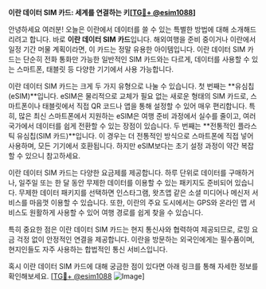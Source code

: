 **이란 데이터 SIM 카드: 세계를 연결하는 키[[TG💪+ @esim1088](https://t.me/s/esim1088)]**

안녕하세요 여러분! 오늘은 이란에서 데이터를 쓸 수 있는 특별한 방법에 대해 소개해드리려고 합니다. 바로 **이란 데이터 SIM 카드**입니다. 해외여행을 준비 중이거나 이란에서 일정 기간 머물 계획이라면, 이 카드는 정말 유용한 아이템입니다. 이란 데이터 SIM 카드는 단순히 전화 통화만 가능한 일반적인 SIM 카드와는 다르게, 데이터를 사용할 수 있는 스마트폰, 태블릿 등 다양한 기기에서 사용 가능합니다.

이란 데이터 SIM 카드는 크게 두 가지 유형으로 나눌 수 있습니다. 첫 번째는 **유심칩(eSIM)**입니다. eSIM은 물리적으로 교체가 필요 없는 새로운 형태의 SIM 카드로, 스마트폰이나 태블릿에서 직접 QR 코드나 앱을 통해 설정할 수 있어 매우 편리합니다. 특히, 많은 최신 스마트폰에서 지원하는 eSIM은 여행 준비 과정에서 실수를 줄이고, 여러 국가에서 데이터를 쉽게 전환할 수 있는 장점이 있습니다. 두 번째는 **전통적인 플라스틱 유심칩(SIM 카드)**입니다. 이 경우는 더 전통적인 방식으로 스마트폰에 직접 넣어 사용하며, 모든 기기에서 호환됩니다. 하지만 eSIM보다는 초기 설정 과정이 약간 복잡할 수 있으니 참고하세요.

이란 데이터 SIM 카드는 다양한 요금제를 제공합니다. 하루 단위로 데이터를 구매하거나, 일주일 또는 한 달 동안 무제한 데이터를 이용할 수 있는 패키지도 준비되어 있습니다. 무제한 데이터 패키지를 선택하면 인스타그램, 왓츠앱 같은 소셜 미디어나 메신저 서비스를 마음껏 이용할 수 있습니다. 또한, 이란의 주요 도시에서는 GPS와 온라인 맵 서비스도 원활하게 사용할 수 있어 여행 경로를 쉽게 찾을 수 있습니다.

특히 중요한 점은 이란 데이터 SIM 카드는 현지 통신사와 협력하여 제공되므로, 로밍 요금 걱정 없이 안정적인 연결을 제공합니다. 이란을 방문하는 외국인에게는 필수품이며, 현지인들도 자주 사용하는 합법적인 통신 서비스입니다.

혹시 이란 데이터 SIM 카드에 대해 궁금한 점이 있다면 아래 링크를 통해 자세한 정보를 확인해보세요. [[TG💪+ @esim1088](https://t.me/s/esim1088) ![Image](https://i.postimg.cc/Y0z9fWf4/image.png)]